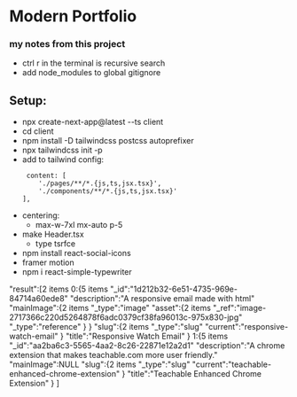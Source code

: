 # Modern Portfolio

### my notes from this project
- ctrl r in the terminal is recursive search 
- add node_modules to global gitignore

## Setup:
- npx create-next-app@latest --ts client
- cd client
- npm install -D tailwindcss postcss autoprefixer
- npx tailwindcss init -p
- add to tailwind config:
    ```
     content: [
        './pages/**/*.{js,ts,jsx.tsx}',
        './components/**/*.{js,ts,jsx.tsx}'
    ],
    ```
- centering:
    * max-w-7xl mx-auto p-5
- make Header.tsx
    * type tsrfce
- npm install react-social-icons
- framer motion
- npm i react-simple-typewriter



"result":[2 items
0:{5 items
"_id":"1d212b32-6e51-4735-969e-84714a60ede8"
"description":"A responsive email made with html"
"mainImage":{2 items
"_type":"image"
"asset":{2 items
"_ref":"image-2717366c220d5264878f6adc0379cf38fa96013c-975x830-jpg"
"_type":"reference"
}
}
"slug":{2 items
"_type":"slug"
"current":"responsive-watch-email"
}
"title":"Responsive Watch Email"
}
1:{5 items
"_id":"aa2ba6c3-5565-4aa2-8c26-22871e12a2d1"
"description":"A chrome extension that makes teachable.com more user friendly."
"mainImage":NULL
"slug":{2 items
"_type":"slug"
"current":"teachable-enhanced-chrome-extension"
}
"title":"Teachable Enhanced Chrome Extension"
}
]